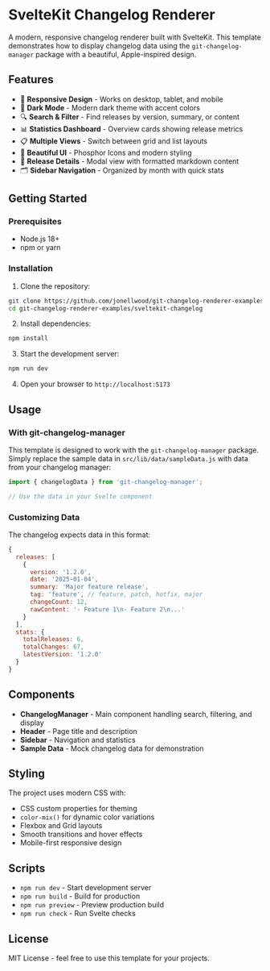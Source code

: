 # SvelteKit Changelog Renderer

A modern, responsive changelog renderer built with SvelteKit. This template demonstrates how to display changelog data using the `git-changelog-manager` package with a beautiful, Apple-inspired design.

## Features

- 📱 **Responsive Design** - Works on desktop, tablet, and mobile
- 🌙 **Dark Mode** - Modern dark theme with accent colors
- 🔍 **Search & Filter** - Find releases by version, summary, or content
- 📊 **Statistics Dashboard** - Overview cards showing release metrics
- 📋 **Multiple Views** - Switch between grid and list layouts
- 🎨 **Beautiful UI** - Phosphor Icons and modern styling
- 📝 **Release Details** - Modal view with formatted markdown content
- 🗂️ **Sidebar Navigation** - Organized by month with quick stats

## Getting Started

### Prerequisites

- Node.js 18+ 
- npm or yarn

### Installation

1. Clone the repository:
```bash
git clone https://github.com/jonellwood/git-changelog-renderer-examples.git
cd git-changelog-renderer-examples/sveltekit-changelog
```

2. Install dependencies:
```bash
npm install
```

3. Start the development server:
```bash
npm run dev
```

4. Open your browser to `http://localhost:5173`

## Usage

### With git-changelog-manager

This template is designed to work with the `git-changelog-manager` package. Simply replace the sample data in `src/lib/data/sampleData.js` with data from your changelog manager:

```javascript
import { changelogData } from 'git-changelog-manager';

// Use the data in your Svelte component
```

### Customizing Data

The changelog expects data in this format:

```javascript
{
  releases: [
    {
      version: '1.2.0',
      date: '2025-01-04',
      summary: 'Major feature release',
      tag: 'feature', // feature, patch, hotfix, major
      changeCount: 12,
      rawContent: '- Feature 1\n- Feature 2\n...'
    }
  ],
  stats: {
    totalReleases: 6,
    totalChanges: 67,
    latestVersion: '1.2.0'
  }
}
```

## Components

- **ChangelogManager** - Main component handling search, filtering, and display
- **Header** - Page title and description
- **Sidebar** - Navigation and statistics
- **Sample Data** - Mock changelog data for demonstration

## Styling

The project uses modern CSS with:
- CSS custom properties for theming
- `color-mix()` for dynamic color variations
- Flexbox and Grid layouts
- Smooth transitions and hover effects
- Mobile-first responsive design

## Scripts

- `npm run dev` - Start development server
- `npm run build` - Build for production
- `npm run preview` - Preview production build
- `npm run check` - Run Svelte checks

## License

MIT License - feel free to use this template for your projects.
